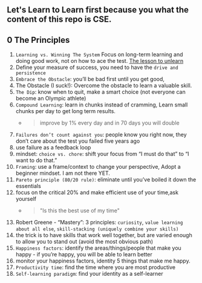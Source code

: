 ## Let's Learn to Learn first because you what the content of this repo is CSE.

## 0 The Principles
1. `Learning vs. Winning The System` Focus on long-term learning and doing good work, not on how to ace the test. [The lesson to unlearn](http://paulgraham.com/lesson.html)
1. Define your measure of success, you need to have the `drive and persistence`
1. `Embrace the Obstacle`: you’ll be bad first until you get good, 
1. The Obstacle (I suck!): Overcome the obstacle to learn a valuable skill.
1. `The Dip`: know when to quit, make a smart choice (not everyone can become an Olympic athlete)
1. `Compound Learning`: learn in chunks instead of cramming, Learn small chunks per day to get long term results.
   - >improve by 1% every day and in 70 days you will double
1. `Failures don’t count against you`: people know you right now, they don’t care about the test you failed five years ago
1. use failure as a feedback loop
1. mindset: `choice vs. chore`: shift your focus from “I must do that” to “I want to do that.”
1. `Framing`: use a frame/context to change your perspective, Adopt a beginner mindset. I am not there YET.
1. `Pareto principle (80/20 rule)`: eliminate until you’ve boiled it down the essentials
1. focus on the critical 20% and make efficient use of your time,ask yourself 
   - >"Is this the best use of my time"
1. Robert Greene - “Mastery”: 3 principles: `curiosity`, `value learning about all else`, `skill-stacking (uniquely combine your skills)`
1. the trick is to have skills that work well together, but are varied enough to allow you to stand out (avoid the most obvious path)
1. `Happiness factors`: identify the areas/things/people that make you happy - if you’re happy, you will be able to learn better
1. monitor your happiness factors, identity 5 things that make me happy.
1. `Productivity time`: find the time where you are most productive
1. `Self-learning paradigm`: find your identity as a self-learner
